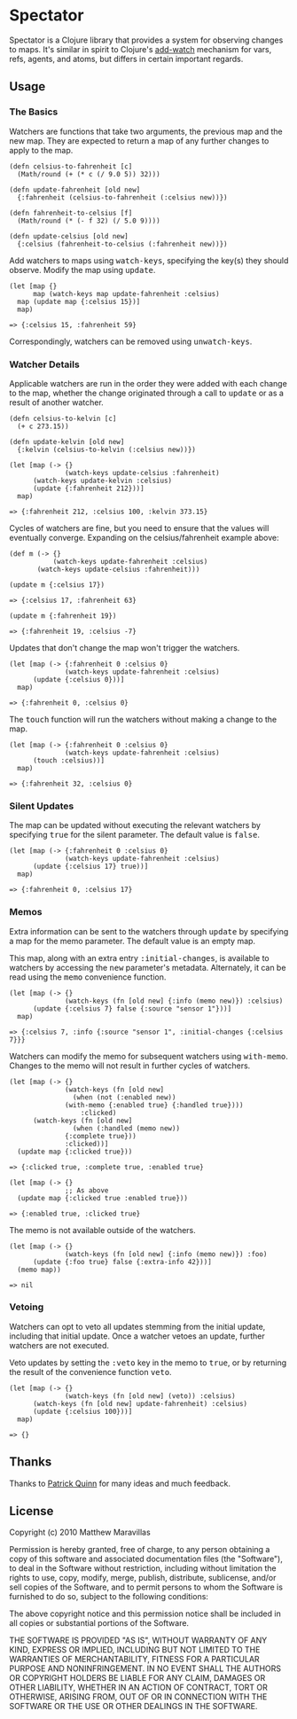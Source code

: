 # Spectator

Spectator is a Clojure library that provides a system for observing changes to maps. It's similar in spirit to Clojure's [add-watch](http://richhickey.github.com/clojure/clojure.core-api.html#clojure.core/add-watch) mechanism for vars, refs, agents, and atoms, but differs in certain important regards.

## Usage

### The Basics

Watchers are functions that take two arguments, the previous map and the new map. They are expected to return a map of any further changes to apply to the map.

    (defn celsius-to-fahrenheit [c]
      (Math/round (+ (* c (/ 9.0 5)) 32)))

    (defn update-fahrenheit [old new]
      {:fahrenheit (celsius-to-fahrenheit (:celsius new))})

    (defn fahrenheit-to-celsius [f]
      (Math/round (* (- f 32) (/ 5.0 9))))

    (defn update-celsius [old new]
      {:celsius (fahrenheit-to-celsius (:fahrenheit new))})

Add watchers to maps using <tt>watch-keys</tt>, specifying the key(s) they should observe. Modify the map using <tt>update</tt>.
    
    (let [map {}
          map (watch-keys map update-fahrenheit :celsius)
	  map (update map {:celsius 15})]
      map)

    => {:celsius 15, :fahrenheit 59}

Correspondingly, watchers can be removed using <tt>unwatch-keys</tt>.

### Watcher Details

Applicable watchers are run in the order they were added with each change to the map, whether the change originated through a call to <tt>update</tt> or as a result of another watcher.

    (defn celsius-to-kelvin [c]
      (+ c 273.15))

    (defn update-kelvin [old new]
      {:kelvin (celsius-to-kelvin (:celsius new))})

    (let [map (-> {}
     	          (watch-keys update-celsius :fahrenheit)
		  (watch-keys update-kelvin :celsius)
		  (update {:fahrenheit 212}))]
      map)		 		

    => {:fahrenheit 212, :celsius 100, :kelvin 373.15}

Cycles of watchers are fine, but you need to ensure that the values will eventually converge. Expanding on the celsius/fahrenheit example above:

    (def m (-> {}
               (watch-keys update-fahrenheit :celsius)
	       (watch-keys update-celsius :fahrenheit)))

    (update m {:celsius 17})

    => {:celsius 17, :fahrenheit 63}

    (update m {:fahrenheit 19})

    => {:fahrenheit 19, :celsius -7}

Updates that don't change the map won't trigger the watchers. 

    (let [map (-> {:fahrenheit 0 :celsius 0}
                  (watch-keys update-fahrenheit :celsius)
		  (update {:celsius 0}))]
      map)

    => {:fahrenheit 0, :celsius 0}

The <tt>touch</tt> function will run the watchers without making a change to the map.
  
    (let [map (-> {:fahrenheit 0 :celsius 0}
                  (watch-keys update-fahrenheit :celsius)
		  (touch :celsius))]
      map)

    => {:fahrenheit 32, :celsius 0}

### Silent Updates

The map can be updated without executing the relevant watchers by specifying <tt>true</tt> for the silent parameter. The default value is <tt>false</tt>.

    (let [map (-> {:fahrenheit 0 :celsius 0}
                  (watch-keys update-fahrenheit :celsius)
		  (update {:celsius 17} true))]
      map)  

    => {:fahrenheit 0, :celsius 17}

### Memos

Extra information can be sent to the watchers through <tt>update</tt> by specifying a map for the memo parameter. The default value is an empty map.

This map, along with an extra entry <tt>:initial-changes</tt>, is available to watchers by accessing the <tt>new</tt> parameter's metadata. Alternately, it can be read using the <tt>memo</tt> convenience function.

    (let [map (-> {}
    	          (watch-keys (fn [old new] {:info (memo new)}) :celsius)
		  (update {:celsius 7} false {:source "sensor 1"}))]
      map)

    => {:celsius 7, :info {:source "sensor 1", :initial-changes {:celsius 7}}}

Watchers can modify the memo for subsequent watchers using <tt>with-memo</tt>. Changes to the memo will not result in further cycles of watchers.

    (let [map (-> {}
    	          (watch-keys (fn [old new]
		  	        (when (not (:enabled new))
				  (with-memo {:enabled true} {:handled true})))
		              :clicked)
		  (watch-keys (fn [old new]
		  	        (when (:handled (memo new))
				  {:complete true}))
			      :clicked))]
      (update map {:clicked true}))

    => {:clicked true, :complete true, :enabled true}

    (let [map (-> {}
                  ;; As above
      (update map {:clicked true :enabled true}))

    => {:enabled true, :clicked true}

The memo is not available outside of the watchers.

    (let [map (-> {}
    	          (watch-keys (fn [old new] {:info (memo new)}) :foo)
		  (update {:foo true} false {:extra-info 42}))]
      (memo map))

    => nil

### Vetoing

Watchers can opt to veto all updates stemming from the initial update, including that initial update. Once a watcher vetoes an update, further watchers are not executed.

Veto updates by setting the <tt>:veto</tt> key in the memo to <tt>true</tt>, or by returning the result of the convenience function <tt>veto</tt>.

    (let [map (-> {}
    	       	  (watch-keys (fn [old new] (veto)) :celsius)
		  (watch-keys (fn [old new] update-fahrenheit) :celsius)
		  (update {:celsius 100}))]
      map)

    => {}

## Thanks

Thanks to [Patrick Quinn](http://github.com/bilts) for many ideas and much feedback.

## License

Copyright (c) 2010 Matthew Maravillas

Permission is hereby granted, free of charge, to any person obtaining a copy
of this software and associated documentation files (the "Software"), to deal
in the Software without restriction, including without limitation the rights
to use, copy, modify, merge, publish, distribute, sublicense, and/or sell
copies of the Software, and to permit persons to whom the Software is
furnished to do so, subject to the following conditions:

The above copyright notice and this permission notice shall be included in
all copies or substantial portions of the Software.

THE SOFTWARE IS PROVIDED "AS IS", WITHOUT WARRANTY OF ANY KIND, EXPRESS OR
IMPLIED, INCLUDING BUT NOT LIMITED TO THE WARRANTIES OF MERCHANTABILITY,
FITNESS FOR A PARTICULAR PURPOSE AND NONINFRINGEMENT. IN NO EVENT SHALL THE
AUTHORS OR COPYRIGHT HOLDERS BE LIABLE FOR ANY CLAIM, DAMAGES OR OTHER
LIABILITY, WHETHER IN AN ACTION OF CONTRACT, TORT OR OTHERWISE, ARISING FROM,
OUT OF OR IN CONNECTION WITH THE SOFTWARE OR THE USE OR OTHER DEALINGS IN
THE SOFTWARE.